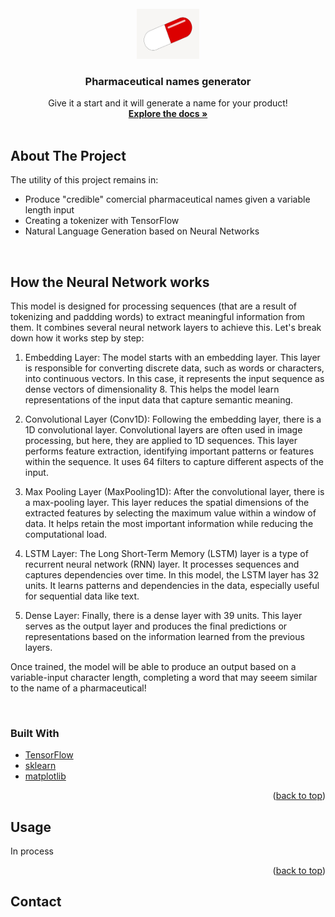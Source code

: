 <div id="top"></div>



<!-- PROJECT LOGO -->
<br />
<div align="center">
  <a href="">
    <img src="icon.jpg" alt="Logo" width="100" height="80">
  </a>

  <h3 align="center">Pharmaceutical names generator</h3>

  <p align="center">
    Give it a start and it will generate a name for your product!
    <br />
    <a href="https://github.com/Gero1999/code/edit/main/Python/HMM_profile_analyser"><strong>Explore the docs »</strong></a>
    <br />
    <br />
  </p>
</div>




<!-- ABOUT THE PROJECT -->
## About The Project

The utility of this project remains in:
* Produce "credible" comercial pharmaceutical names given a variable length input 
* Creating a tokenizer with TensorFlow
* Natural Language Generation based on Neural Networks

<br/>


## How the Neural Network works

This model is designed for processing sequences (that are a result of tokenizing and paddding words) to extract meaningful information from them. It combines several neural network layers to achieve this. Let's break down how it works step by step:

1. Embedding Layer: The model starts with an embedding layer. This layer is responsible for converting discrete data, such as words or characters, into continuous vectors. In this case, it represents the input sequence as dense vectors of dimensionality 8. This helps the model learn representations of the input data that capture semantic meaning.

2. Convolutional Layer (Conv1D): Following the embedding layer, there is a 1D convolutional layer. Convolutional layers are often used in image processing, but here, they are applied to 1D sequences. This layer performs feature extraction, identifying important patterns or features within the sequence. It uses 64 filters to capture different aspects of the input.

3. Max Pooling Layer (MaxPooling1D): After the convolutional layer, there is a max-pooling layer. This layer reduces the spatial dimensions of the extracted features by selecting the maximum value within a window of data. It helps retain the most important information while reducing the computational load.

4. LSTM Layer: The Long Short-Term Memory (LSTM) layer is a type of recurrent neural network (RNN) layer. It processes sequences and captures dependencies over time. In this model, the LSTM layer has 32 units. It learns patterns and dependencies in the data, especially useful for sequential data like text.

5. Dense Layer: Finally, there is a dense layer with 39 units. This layer serves as the output layer and produces the final predictions or representations based on the information learned from the previous layers.

Once trained, the model will be able to produce an output based on a variable-input character length, completing a word that may seeem similar to the name of a pharmaceutical!


<br/>


### Built With

* [TensorFlow]()
* [sklearn]()
* [matplotlib]()

<p align="right">(<a href="#top">back to top</a>)</p>



<!-- USAGE EXAMPLES -->
## Usage

In process

<p align="right">(<a href="#top">back to top</a>)</p>


<!-- ADDITIONALLY -->
## Contact
